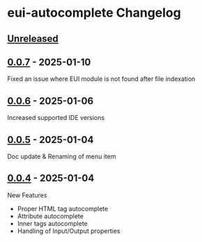 <!-- Keep a Changelog guide -> https://keepachangelog.com -->

# eui-autocomplete Changelog

## [Unreleased]

## [0.0.7] - 2025-01-10

Fixed an issue where EUI module is not found after file indexation

## [0.0.6] - 2025-01-06

Increased supported IDE versions

## [0.0.5] - 2025-01-04

Doc update & Renaming of menu item

## [0.0.4] - 2025-01-04

New Features

- Proper HTML tag autocomplete
- Attribute autocomplete
- Inner tags autocomplete
- Handling of Input/Output properties

[Unreleased]: https://github.com/soares-daniel/eui-autocomplete/compare/v0.0.7...HEAD
[0.0.7]: https://github.com/soares-daniel/eui-autocomplete/compare/v0.0.6...v0.0.7
[0.0.6]: https://github.com/soares-daniel/eui-autocomplete/compare/v0.0.5...v0.0.6
[0.0.5]: https://github.com/soares-daniel/eui-autocomplete/compare/v0.0.4...v0.0.5
[0.0.4]: https://github.com/soares-daniel/eui-autocomplete/commits/v0.0.4
